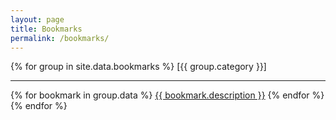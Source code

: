 ```yaml
---
layout: page
title: Bookmarks
permalink: /bookmarks/
---
```


<div style="word-break:break-all;">
{% for group in site.data.bookmarks %}
    [{{ group.category }}]
    <hr>
    {% for bookmark in group.data %}
    <a href="{{ bookmark.link }}" target="_blank">{{ bookmark.description }}</a>
    {% endfor %}
{% endfor %}
</div>
